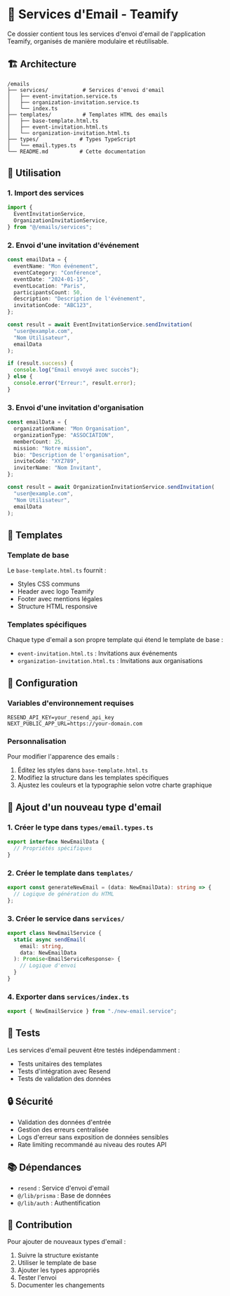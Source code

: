 # 📧 Services d'Email - Teamify

Ce dossier contient tous les services d'envoi d'email de l'application Teamify, organisés de manière modulaire et réutilisable.

## 🏗️ Architecture

```
/emails
├── services/           # Services d'envoi d'email
│   ├── event-invitation.service.ts
│   ├── organization-invitation.service.ts
│   └── index.ts
├── templates/          # Templates HTML des emails
│   ├── base-template.html.ts
│   ├── event-invitation.html.ts
│   └── organization-invitation.html.ts
├── types/             # Types TypeScript
│   └── email.types.ts
└── README.md          # Cette documentation
```

## 🚀 Utilisation

### 1. Import des services

```typescript
import {
  EventInvitationService,
  OrganizationInvitationService,
} from "@/emails/services";
```

### 2. Envoi d'une invitation d'événement

```typescript
const emailData = {
  eventName: "Mon événement",
  eventCategory: "Conférence",
  eventDate: "2024-01-15",
  eventLocation: "Paris",
  participantsCount: 50,
  description: "Description de l'événement",
  invitationCode: "ABC123",
};

const result = await EventInvitationService.sendInvitation(
  "user@example.com",
  "Nom Utilisateur",
  emailData
);

if (result.success) {
  console.log("Email envoyé avec succès");
} else {
  console.error("Erreur:", result.error);
}
```

### 3. Envoi d'une invitation d'organisation

```typescript
const emailData = {
  organizationName: "Mon Organisation",
  organizationType: "ASSOCIATION",
  memberCount: 25,
  mission: "Notre mission",
  bio: "Description de l'organisation",
  inviteCode: "XYZ789",
  inviterName: "Nom Invitant",
};

const result = await OrganizationInvitationService.sendInvitation(
  "user@example.com",
  "Nom Utilisateur",
  emailData
);
```

## 🎨 Templates

### Template de base

Le `base-template.html.ts` fournit :

- Styles CSS communs
- Header avec logo Teamify
- Footer avec mentions légales
- Structure HTML responsive

### Templates spécifiques

Chaque type d'email a son propre template qui étend le template de base :

- `event-invitation.html.ts` : Invitations aux événements
- `organization-invitation.html.ts` : Invitations aux organisations

## 🔧 Configuration

### Variables d'environnement requises

```env
RESEND_API_KEY=your_resend_api_key
NEXT_PUBLIC_APP_URL=https://your-domain.com
```

### Personnalisation

Pour modifier l'apparence des emails :

1. Éditez les styles dans `base-template.html.ts`
2. Modifiez la structure dans les templates spécifiques
3. Ajustez les couleurs et la typographie selon votre charte graphique

## 📝 Ajout d'un nouveau type d'email

### 1. Créer le type dans `types/email.types.ts`

```typescript
export interface NewEmailData {
  // Propriétés spécifiques
}
```

### 2. Créer le template dans `templates/`

```typescript
export const generateNewEmail = (data: NewEmailData): string => {
  // Logique de génération du HTML
};
```

### 3. Créer le service dans `services/`

```typescript
export class NewEmailService {
  static async sendEmail(
    email: string,
    data: NewEmailData
  ): Promise<EmailServiceResponse> {
    // Logique d'envoi
  }
}
```

### 4. Exporter dans `services/index.ts`

```typescript
export { NewEmailService } from "./new-email.service";
```

## 🧪 Tests

Les services d'email peuvent être testés indépendamment :

- Tests unitaires des templates
- Tests d'intégration avec Resend
- Tests de validation des données

## 🔒 Sécurité

- Validation des données d'entrée
- Gestion des erreurs centralisée
- Logs d'erreur sans exposition de données sensibles
- Rate limiting recommandé au niveau des routes API

## 📚 Dépendances

- `resend` : Service d'envoi d'email
- `@/lib/prisma` : Base de données
- `@/lib/auth` : Authentification

## 🤝 Contribution

Pour ajouter de nouveaux types d'email :

1. Suivre la structure existante
2. Utiliser le template de base
3. Ajouter les types appropriés
4. Tester l'envoi
5. Documenter les changements
